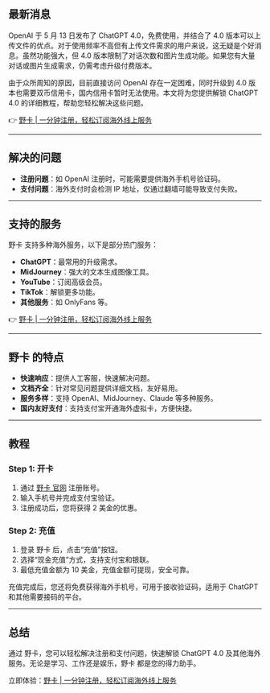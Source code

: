 ## 最新消息

OpenAI 于 5 月 13 日发布了 ChatGPT 4.0，免费使用，并结合了 4.0 版本可以上传文件的优点。对于使用频率不高但有上传文件需求的用户来说，这无疑是个好消息。虽然功能强大，但 4.0 版本限制了对话次数和图片生成功能。如果您有大量对话或图片生成需求，仍需考虑升级付费版本。

由于众所周知的原因，目前直接访问 OpenAI 存在一定困难，同时升级到 4.0 版本也需要双币信用卡，国内信用卡暂时无法使用。本文将为您提供解锁 ChatGPT 4.0 的详细教程，帮助您轻松解决这些问题。

👉 [野卡 | 一分钟注册，轻松订阅海外线上服务](https://bit.ly/bewildcard)

---

## 解决的问题

- **注册问题**：如 OpenAI 注册时，可能需要提供海外手机号验证码。
- **支付问题**：海外支付时会检测 IP 地址，仅通过翻墙可能导致支付失败。

---

## 支持的服务

野卡 支持多种海外服务，以下是部分热门服务：

- **ChatGPT**：最常用的升级需求。
- **MidJourney**：强大的文本生成图像工具。
- **YouTube**：订阅高级会员。
- **TikTok**：解锁更多功能。
- **其他服务**：如 OnlyFans 等。

👉 [野卡 | 一分钟注册，轻松订阅海外线上服务](https://bit.ly/bewildcard)

---

## 野卡 的特点

- **快速响应**：提供人工客服，快速解决问题。
- **文档齐全**：针对常见问题提供详细文档，友好易用。
- **服务多样**：支持 OpenAI、MidJourney、Claude 等多种服务。
- **国内友好支付**：支持支付宝开通海外虚拟卡，方便快捷。

---

## 教程

### Step 1: 开卡

1. 通过 [野卡 官网](https://bit.ly/bewildcard) 注册账号。
2. 输入手机号并完成支付宝验证。
3. 注册成功后，您将获得 2 美金的优惠。

### Step 2: 充值

1. 登录 野卡 后，点击“充值”按钮。
2. 选择“现金充值”方式，支持支付宝和银联。
3. 最低充值金额为 10 美金，充值金额可提现，安全可靠。

充值完成后，您还将免费获得海外手机号，可用于接收验证码，适用于 ChatGPT 和其他需要接码的平台。

---

## 总结

通过 野卡，您可以轻松解决注册和支付问题，快速解锁 ChatGPT 4.0 及其他海外服务。无论是学习、工作还是娱乐，野卡 都是您的得力助手。

立即体验：[野卡 | 一分钟注册，轻松订阅海外线上服务](https://bit.ly/bewildcard)